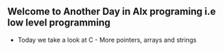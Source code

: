 ## Welcome to Another Day in Alx programing i.e low level programming
* Today we take a look at C - More pointers, arrays and strings
